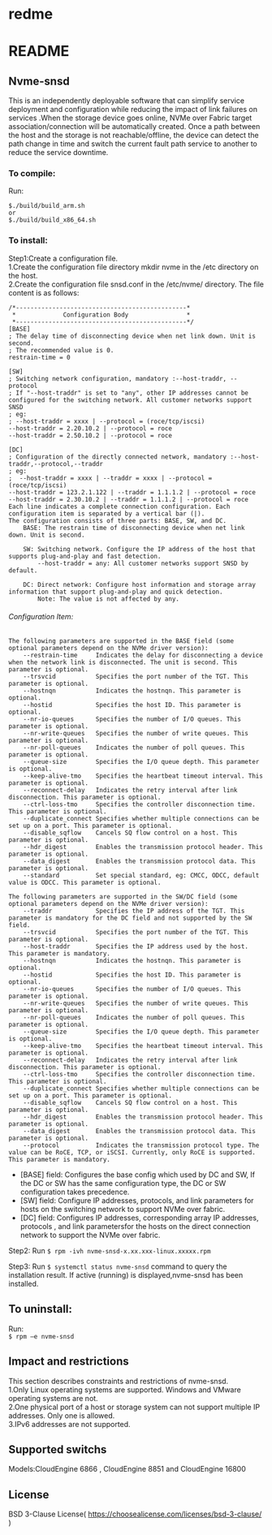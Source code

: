 # redme
# README

## Nvme-snsd  
This is an independently deployable software that can simplify service deployment and configuration while reducing the impact of link failures on services .When the storage device goes online, NVMe over Fabric target association/connection will be automatically created. Once a path between the host and the storage is not reachable/offline, the device can detect the path change in time and switch the current fault path service to another to reduce the service downtime.

### To compile:  
Run:  
```
$./build/build_arm.sh  
or  
$./build/build_x86_64.sh  
```
### To install:  
Step1:Create a configuration file.  
    1.Create the configuration file directory mkdir nvme in the /etc directory on the host.  
    2.Create the configuration file snsd.conf in the /etc/nvme/ directory. The file content is as follows:  

    /*-----------------------------------------------*  
     *             Configuration Body                *  
     *-----------------------------------------------*/  
    [BASE]  
    ; The delay time of disconnecting device when net link down. Unit is second.  
    ; The recommended value is 0.  
    restrain-time = 0  
      
    [SW]  
    ; Switching network configuration, mandatory :--host-traddr, --protocol  
    ; If "--host-traddr" is set to "any", other IP addresses cannot be configured for the switching network. All customer networks support SNSD  
    ; eg:  
    ; --host-traddr = xxxx | --protocol = (roce/tcp/iscsi)  
    --host-traddr = 2.20.10.2 | --protocol = roce  
    --host-traddr = 2.50.10.2 | --protocol = roce  
      
    [DC]  
    ; Configuration of the directly connected network, mandatory :--host-traddr,--protocol,--traddr  
    ; eg:  
    ;  --host-traddr = xxxx | --traddr = xxxx | --protocol = (roce/tcp/iscsi)  
    --host-traddr = 123.2.1.122 | --traddr = 1.1.1.2 | --protocol = roce  
    --host-traddr = 2.30.10.2 | --traddr = 1.1.1.2 | --protocol = roce
    Each line indicates a complete connection configuration. Each configuration item is separated by a vertical bar (|). 
    The configuration consists of three parts: BASE, SW, and DC. 
        BASE: The restrain time of disconnecting device when net link down. Unit is second.

        SW: Switching network. Configure the IP address of the host that supports plug-and-play and fast detection. 
            --host-traddr = any: All customer networks support SNSD by default. 

        DC: Direct network: Configure host information and storage array information that support plug-and-play and quick detection. 
            Note: The value is not affected by any. 

###### Configuration Item:
    The following parameters are supported in the BASE field (some optional parameters depend on the NVMe driver version):
        --restrain-time     Indicates the delay for disconnecting a device when the network link is disconnected. The unit is second. This parameter is optional.
        --trsvcid           Specifies the port number of the TGT. This parameter is optional.
        --hostnqn           Indicates the hostnqn. This parameter is optional.
        --hostid            Specifies the host ID. This parameter is optional.
        --nr-io-queues      Specifies the number of I/O queues. This parameter is optional.
        --nr-write-queues   Specifies the number of write queues. This parameter is optional.
        --nr-poll-queues    Indicates the number of poll queues. This parameter is optional.
        --queue-size        Specifies the I/O queue depth. This parameter is optional.
        --keep-alive-tmo    Specifies the heartbeat timeout interval. This parameter is optional.
        --reconnect-delay   Indicates the retry interval after link disconnection. This parameter is optional.
        --ctrl-loss-tmo     Specifies the controller disconnection time. This parameter is optional.
        --duplicate_connect Specifies whether multiple connections can be set up on a port. This parameter is optional.
        --disable_sqflow    Cancels SQ flow control on a host. This parameter is optional.
        --hdr_digest        Enables the transmission protocol header. This parameter is optional.
        --data_digest       Enables the transmission protocol data. This parameter is optional.
        --standard          Set special standard, eg: CMCC, ODCC, default value is ODCC. This parameter is optional.

    The following parameters are supported in the SW/DC field (some optional parameters depend on the NVMe driver version):
        --traddr            Specifies the IP address of the TGT. This parameter is mandatory for the DC field and not supported by the SW field.
        --trsvcid           Specifies the port number of the TGT. This parameter is optional.
        --host-traddr       Specifies the IP address used by the host. This parameter is mandatory.
        --hostnqn           Indicates the hostnqn. This parameter is optional.
        --hostid            Specifies the host ID. This parameter is optional.
        --nr-io-queues      Specifies the number of I/O queues. This parameter is optional.
        --nr-write-queues   Specifies the number of write queues. This parameter is optional.
        --nr-poll-queues    Indicates the number of poll queues. This parameter is optional.
        --queue-size        Specifies the I/O queue depth. This parameter is optional.
        --keep-alive-tmo    Specifies the heartbeat timeout interval. This parameter is optional.
        --reconnect-delay   Indicates the retry interval after link disconnection. This parameter is optional.
        --ctrl-loss-tmo     Specifies the controller disconnection time. This parameter is optional.
        --duplicate_connect Specifies whether multiple connections can be set up on a port. This parameter is optional.
        --disable_sqflow    Cancels SQ flow control on a host. This parameter is optional.
        --hdr_digest        Enables the transmission protocol header. This parameter is optional.
        --data_digest       Enables the transmission protocol data. This parameter is optional.
        --protocol          Indicates the transmission protocol type. The value can be RoCE, TCP, or iSCSI. Currently, only RoCE is supported. This parameter is mandatory.

- [BASE] field: Configures the base config which used by DC and SW, If the DC or SW has the same configuration type, the DC or SW configuration takes precedence.
- [SW] field: Configure IP addresses, protocols, and link parameters for hosts on the switching network to support NVMe over fabric.
- [DC] field: Configures IP addresses, corresponding array IP addresses, protocols , and link parametersfor the hosts on the direct connection network to support the NVMe over fabric.  

Step2: Run  `$ rpm -ivh nvme-snsd-x.xx.xxx-linux.xxxxx.rpm`  

Step3: Run  `$ systemctl status nvme-snsd` command to query the installation result. If active (running) is displayed,nvme-snsd has been installed.  

## To uninstall:  
Run:  
`$ rpm –e nvme-snsd`  

## Impact and restrictions  
This section describes constraints and restrictions of nvme-snsd.  
1.Only Linux operating systems are supported. Windows and VMware operating systems are not.  
2.One physical port of a host or storage system can not support multiple IP addresses.  Only one is allowed.  
3.IPv6 addresses are not supported.  
## Supported switchs  
Models:CloudEngine 6866 , CloudEngine 8851 and CloudEngine 16800
## License
BSD 3-Clause License( https://choosealicense.com/licenses/bsd-3-clause/ )